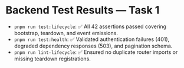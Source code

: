 # Backend Test Results — Task 1

- `pnpm run test:lifecycle`: ✅ All 42 assertions passed covering bootstrap, teardown, and event emissions.
- `pnpm run test:health`: ✅ Validated authentication failures (401), degraded dependency responses (503), and pagination schema.
- `pnpm run lint-lifecycle`: ✅ Ensured no duplicate router imports or missing teardown registrations.
